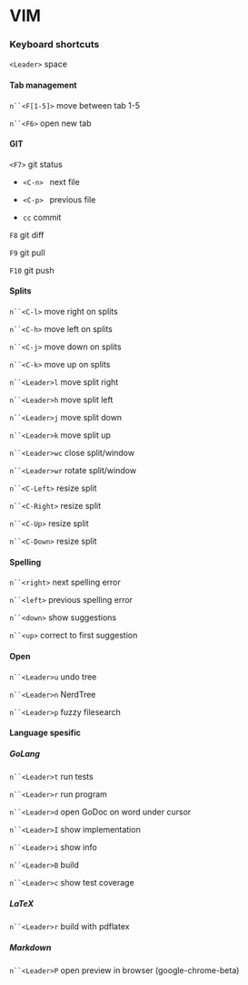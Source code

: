 VIM
====

### Keyboard shortcuts
`<Leader>` space

#### Tab management
`n``<F[1-5]>` move between tab 1-5

`n``<F6>` open new tab

#### GIT
`<F7>` git status

* `<C-n> ` next file

* `<C-p> ` previous file

* ` cc ` commit

`F8` git diff

`F9` git pull

`F10` git push

#### Splits 
`n``<C-l>` move right on splits

`n``<C-h>` move left on splits

`n``<C-j>` move down on splits

`n``<C-k>` move up on splits



`n``<Leader>l` move split right

`n``<Leader>h` move split left

`n``<Leader>j` move split down

`n``<Leader>k` move split up



`n``<Leader>wc` close split/window

`n``<Leader>wr` rotate split/window



`n``<C-Left>` resize split

`n``<C-Right>` resize split

`n``<C-Up>` resize split

`n``<C-Down>` resize split

#### Spelling
`n``<right>` next spelling error

`n``<left>` previous spelling error

`n``<down>` show suggestions

`n``<up>` correct to first suggestion




#### Open
`n``<Leader>u` undo tree 

`n``<Leader>n` NerdTree

`n``<Leader>p` fuzzy filesearch



#### Language spesific
##### GoLang

`n``<Leader>t` run tests

`n``<Leader>r` run program

`n``<Leader>d` open GoDoc on word under cursor

`n``<Leader>I` show implementation

`n``<Leader>i` show info

`n``<Leader>B` build

`n``<Leader>c` show test coverage


##### LaTeX

`n``<Leader>r` build with pdflatex

##### Markdown
`n``<Leader>P` open preview in browser (google-chrome-beta)
